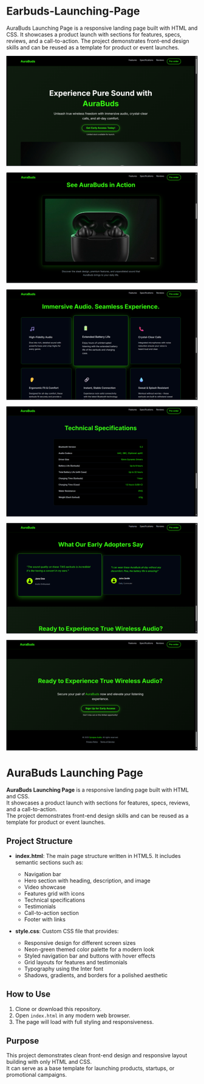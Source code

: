 # Earbuds-Launching-Page
AuraBuds Launching Page is a responsive landing page built with HTML and CSS. It showcases a product launch with sections for features, specs, reviews, and a call-to-action. The project demonstrates front-end design skills and can be reused as a template for product or event launches.

![image alt](https://github.com/ahaonsarkar/Earbuds-Launching-Page/blob/e45cdc4b04128caef431a0962c49a375f651f048/Screenshot%201.png)

![image alt](https://github.com/ahaonsarkar/Earbuds-Launching-Page/blob/e45cdc4b04128caef431a0962c49a375f651f048/Screenshot%202.png)

![image alt](https://github.com/ahaonsarkar/Earbuds-Launching-Page/blob/e45cdc4b04128caef431a0962c49a375f651f048/Screenshot%203.png)

![image alt](https://github.com/ahaonsarkar/Earbuds-Launching-Page/blob/e45cdc4b04128caef431a0962c49a375f651f048/Screenshot%204.png)

![image alt](https://github.com/ahaonsarkar/Earbuds-Launching-Page/blob/e45cdc4b04128caef431a0962c49a375f651f048/Screenshot%205.png)

![image alt](https://github.com/ahaonsarkar/Earbuds-Launching-Page/blob/e45cdc4b04128caef431a0962c49a375f651f048/Screenshot%206.png)

# AuraBuds Launching Page

**AuraBuds Launching Page** is a responsive landing page built with HTML and CSS.  
It showcases a product launch with sections for features, specs, reviews, and a call-to-action.  
The project demonstrates front-end design skills and can be reused as a template for product or event launches.

## Project Structure
- **index.html**: The main page structure written in HTML5. It includes semantic sections such as:
  - Navigation bar
  - Hero section with heading, description, and image
  - Video showcase
  - Features grid with icons
  - Technical specifications
  - Testimonials
  - Call-to-action section
  - Footer with links

- **style.css**: Custom CSS file that provides:
  - Responsive design for different screen sizes
  - Neon-green themed color palette for a modern look
  - Styled navigation bar and buttons with hover effects
  - Grid layouts for features and testimonials
  - Typography using the Inter font
  - Shadows, gradients, and borders for a polished aesthetic

## How to Use
1. Clone or download this repository.
2. Open `index.html` in any modern web browser.
3. The page will load with full styling and responsiveness.

## Purpose
This project demonstrates clean front-end design and responsive layout building with only HTML and CSS.  
It can serve as a base template for launching products, startups, or promotional campaigns.
